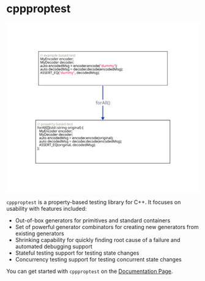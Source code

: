 # cppproptest

![cppproptest in a glance](docs/images/overview.svg)

`cppproptest` is a property-based testing library for C++. It focuses on usability with features included:

* Out-of-box generators for primitives and standard containers
* Set of powerful generator combinators for creating new generators from existing generators
* Shrinking capability for quickly finding root cause of a failure and automated debugging support
* Stateful testing support for testing state changes
* Concurrency testing support for testing concurrent state changes


You can get started with `cppproptest` on the [Documentation Page](https://github.wdf.sap.corp/pages/i073940/cppproptest).
